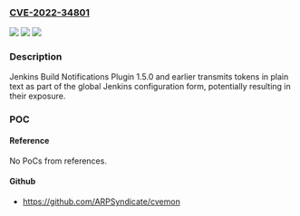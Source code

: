 ### [CVE-2022-34801](https://cve.mitre.org/cgi-bin/cvename.cgi?name=CVE-2022-34801)
![](https://img.shields.io/static/v1?label=Product&message=Jenkins%20Build%20Notifications%20Plugin&color=blue)
![](https://img.shields.io/static/v1?label=Version&message=n%2Fa&color=blue)
![](https://img.shields.io/static/v1?label=Vulnerability&message=CWE-318%3A%20Cleartext%20Storage%20of%20Sensitive%20Information%20in%20Executable&color=brighgreen)

### Description

Jenkins Build Notifications Plugin 1.5.0 and earlier transmits tokens in plain text as part of the global Jenkins configuration form, potentially resulting in their exposure.

### POC

#### Reference
No PoCs from references.

#### Github
- https://github.com/ARPSyndicate/cvemon

